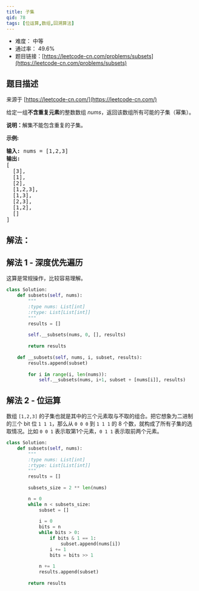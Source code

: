 ```yaml
---
title: 子集
qid: 78
tags: [位运算,数组,回溯算法]
---
```



- 难度： 中等
- 通过率： 49.6%
- 题目链接：[https://leetcode-cn.com/problems/subsets](https://leetcode-cn.com/problems/subsets)


## 题目描述

来源于 [https://leetcode-cn.com/](https://leetcode-cn.com/)

<p>给定一组<strong>不含重复元素</strong>的整数数组&nbsp;<em>nums</em>，返回该数组所有可能的子集（幂集）。</p>

<p><strong>说明：</strong>解集不能包含重复的子集。</p>

<p><strong>示例:</strong></p>

<pre><strong>输入:</strong> nums = [1,2,3]
<strong>输出:</strong>
[
  [3],
&nbsp; [1],
&nbsp; [2],
&nbsp; [1,2,3],
&nbsp; [1,3],
&nbsp; [2,3],
&nbsp; [1,2],
&nbsp; []
]</pre>


## 解法：

## 解法 1 - 深度优先遍历

这算是常规操作，比较容易理解。

```python
class Solution:
    def subsets(self, nums):
        """
        :type nums: List[int]
        :rtype: List[List[int]]
        """
        results = []
        
        self.__subsets(nums, 0, [], results)
        
        return results
    
    def __subsets(self, nums, i, subset, results):
        results.append(subset)
        
        for i in range(i, len(nums)):
            self.__subsets(nums, i+1, subset + [nums[i]], results) 
```


## 解法 2 - 位运算

数组 `[1,2,3]` 的子集也就是其中的三个元素取与不取的组合。把它想象为二进制的三个 bit 位 `1 1 1`，那么从 `0 0 0` 到 `1 1 1` 的 8 个数，就构成了所有子集的选取情况。比如 `0 0 1` 表示取第1个元素，`0 1 1` 表示取前两个元素。

```python
class Solution:
    def subsets(self, nums):
        """
        :type nums: List[int]
        :rtype: List[List[int]]
        """
        results = []
        
        subsets_size = 2 ** len(nums)

        n = 0
        while n < subsets_size:
            subset = []
            
            i = 0
            bits = n
            while bits > 0:
                if bits & 1 == 1:
                    subset.append(nums[i])
                i += 1
                bits = bits >> 1
            
            n += 1
            results.append(subset)
        
        return results
```